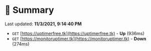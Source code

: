 # 📖 Summary
Last updated: **11/3/2021, 9:14:40 PM**

- `GET` [https://uptimerfree.tk](https://uptimerfree.tk) - **Up** (936ms)
- `GET` [https://monitoruptimer.tk](https://monitoruptimer.tk) - **Down** (274ms)
